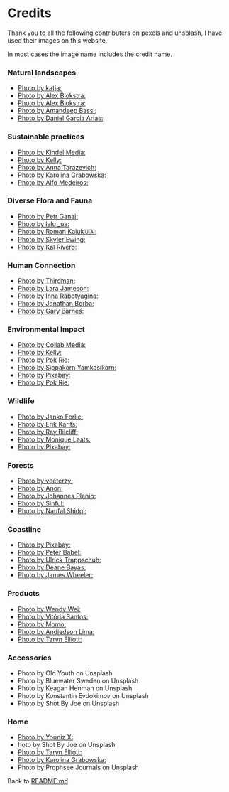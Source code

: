 # Credits

Thank you to all the following contributers on pexels and unsplash, I have used their images on this website. 

In most cases the image name includes the credit name.

### Natural landscapes

- [Photo by katja:](https://www.pexels.com/photo/pine-trees-under-blue-sky-during-golden-hour-592077/)
- [Photo by Alex Blokstra:](https://www.pexels.com/photo/green-trees-and-mountain-under-cloudy-sky-1327354/)
- [Photo by Alex Blokstra:](https://www.pexels.com/photo/river-and-mountain-ahead-1327373/)
- [Photo by Amandeep Bassi:](https://www.pexels.com/photo/aerial-view-of-hills-covered-in-trees-in-winter-15740165/)
- [Photo by Daniel García Arias:](https://www.pexels.com/photo/boulders-lying-in-a-green-valley-15634414/)

### Sustainable practices

- [Photo by Kindel Media:](https://www.pexels.com/photo/wind-turbines-near-mountains-9800018/)
- [Photo by Kelly:](https://www.pexels.com/photo/modern-photovoltaic-solar-energy-station-in-lush-countryside-4320481/)
- [Photo by Anna Tarazevich:](https://www.pexels.com/photo/assorted-items-in-refillable-jar-containers-on-wooden-shelves-7771980/)
- [Photo by Karolina Grabowska:](https://www.pexels.com/photo/set-of-natural-toiletries-on-marble-tabletop-4202919/)
- [Photo by Alfo Medeiros:](https://www.pexels.com/photo/man-in-blue-long-sleeve-shirt-planting-a-tree-11534117/)

### Diverse Flora and Fauna

- [Photo by Petr Ganaj:](https://www.pexels.com/photo/macro-shot-of-a-beetle-on-a-flower-6780333/)
- [Photo by lalu _ua:](https://www.pexels.com/photo/monkeys-sitting-on-ground-near-tree-7120271/)
- [Photo by Roman Kaiuk🇺🇦:]( https://www.pexels.com/photo/red-flower-field-4619953/)
- [Photo by Skyler Ewing:](https://www.pexels.com/photo/hummingbird-flying-near-plant-with-berries-against-blurred-background-5307701/)
- [Photo by Kal Rivero:](https://www.pexels.com/photo/amphiprion-ocellaris-in-exotic-corals-underwater-4485811/)

### Human Connection

- [Photo by Thirdman:](https://www.pexels.com/photo/volunteers-on-tree-planting-7656721/)
- [Photo by Lara Jameson:](https://www.pexels.com/photo/city-park-outdoors-bag-9324307/)
- [Photo by Inna Rabotyagina:](https://www.pexels.com/photo/people-carrying-black-trash-bag-while-walking-on-the-shore-of-a-beach-8018592/)
- [Photo by Jonathan Borba:](https://www.pexels.com/photo/people-working-in-poly-tunnel-15682913/)
- [Photo by Gary  Barnes:](https://www.pexels.com/photo/ethnic-farmer-touching-bunches-of-green-olives-on-plantation-6231891/)

### Environmental Impact  

- [Photo by Collab Media:](https://www.pexels.com/photo/landscape-beach-water-dirty-15060365/)
- [Photo by Kelly:](https://www.pexels.com/photo/dramatic-view-of-village-houses-damaged-by-thunderstorm-4170461/)
- [Photo by Pok Rie:](https://www.pexels.com/photo/flooded-town-with-residential-buildings-and-trees-6471926/)
- [Photo by Sippakorn Yamkasikorn:](https://www.pexels.com/photo/photo-of-wildfire-on-mountain-3552472/)
- [Photo by Pixabay:](https://www.pexels.com/photo/air-air-pollution-climate-change-dawn-221012/)
- [Photo by Pok Rie:](https://www.pexels.com/photo/aerial-photo-of-truck-carrying-timber-3374066/)

### Wildlife

- [Photo by Janko Ferlic:](https://www.pexels.com/photo/close-up-photography-of-grizzly-bear-1068554/)
- [Photo by Erik Karits:](https://www.pexels.com/photo/brown-owl-on-tree-branch-3738688/)
- [Photo by Ray Bilcliff:](https://www.pexels.com/photo/landscape-photo-of-forest-2055389/)
- [Photo by Monique Laats:](https://www.pexels.com/photo/photo-of-common-kingfisher-flying-above-river-733090/)
- [Photo by Pixabay:](https://www.pexels.com/photo/close-up-of-rabbit-on-field-247373/)

### Forests

- [Photo by veeterzy:](https://www.pexels.com/photo/green-leafed-tree-38136/)
- [Photo by Anon:](https://www.pexels.com/photo/green-trees-near-snow-covered-mountain-3788183/)
- [Photo by Johannes Plenio:](https://www.pexels.com/photo/forest-covered-in-white-fog-1423600/)
- [Photo by Sinful:](https://www.pexels.com/photo/mountains-in-summer-15685515/)
- [Photo by Naufal Shidqi:](https://www.pexels.com/photo/forest-in-autumn-15656583/)

### Coastline

- [Photo by Pixabay:](https://www.pexels.com/photo/green-hill-near-body-of-water-462162/)
- [Photo by Peter Babel:](https://www.pexels.com/photo/clouds-over-sea-waves-splashing-against-a-rocky-shore-15639455/)
- [Photo by Ulrick Trappschuh:](https://www.pexels.com/photo/rocky-ocean-shore-15576563/)
- [Photo by Deane Bayas:](https://www.pexels.com/photo/rocky-island-under-the-blue-sky-3770757/)
- [Photo by James Wheeler:](https://www.pexels.com/photo/photo-of-rocky-shore-during-sunset-3774243/)

### Products

- [Photo by Wendy Wei:](https://www.pexels.com/photo/man-holding-bamboo-plant-wearing-sunglasses-and-fedora-hat-1656684/)
- [Photo by Vitória Santos:](https://www.pexels.com/photo/photo-of-man-wearing-red-shirt-1879874/)
- [Photo by Momo:](https://www.pexels.com/photo/photo-of-man-wearing-green-hoodie-2144383/)
- [Photo by Andiedson Lima:](https://www.pexels.com/photo/young-woman-in-a-dress-on-a-grass-field-15778244/)
- [Photo by Taryn Elliott:](https://www.pexels.com/photo/a-person-wearing-gray-socks-6861160/)

### Accessories

- Photo by Old Youth on Unsplash 
- Photo by Bluewater Sweden on Unsplash 
- Photo by Keagan Henman on Unsplash
- Photo by Konstantin Evdokimov on Unsplash
- Photo by Shot By Joe on Unsplash

### Home

- [Photo by Youniz X:](https://www.pexels.com/photo/candles-on-wooden-table-at-home-4013073/)
- hoto by Shot By Joe on Unsplash 
- [Photo by Taryn Elliott:](https://www.pexels.com/photo/cozy-light-interior-of-comfy-bed-and-bedside-table-4440214/)
- [Photo by Karolina Grabowska:](https://www.pexels.com/photo/natural-toiletries-and-towels-on-stool-4210371/)
- Photo by Prophsee Journals on Unsplash

Back to [README.md](/README.md#credits)
